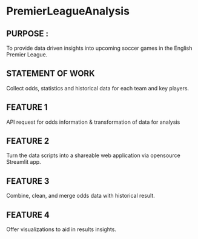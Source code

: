 # PremierLeagueAnalysis

## PURPOSE : 
To provide data driven insights into upcoming soccer games in the English Premier League.

## STATEMENT OF WORK

Collect odds, statistics and historical data for each team and key players.

## FEATURE 1

API request for odds information & transformation of data for analysis

## FEATURE 2

Turn the data scripts into a shareable web application via opensource Streamlit app. 

## FEATURE 3

Combine, clean, and merge odds data with historical result.

## FEATURE 4

Offer visualizations to aid in results insights.

